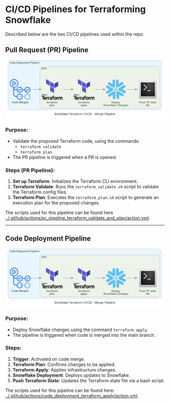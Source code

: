 # CI/CD Pipelines for Terraforming Snowflake

Described below are the two CI/CD pipelines used within the repo.

## Pull Request (PR) Pipeline

![PR Pipeline](img/cicd/code_deployment_pipeline.png)

### Purpose:

* Validate the proposed Terraform code, using the commands:
  * `terraform validate`
  * `terraform plan`
* The PR pipeline is triggered when a PR is opened.

### Steps (PR Pipeline):

1. **Set up Terraform**: Initializes the Terraform CLI environment.
2. **Terraform Validate**: Runs the `terraform_validate.sh` script to validate the Terraform config files.
3. **Terraform Plan**: Executes the `terraform_plan.sh` script to generate an execution plan for the proposed changes.

The scripts used for this pipeline can be found here [../.github/actions/pr_pipeline_terraform_validate_and_plan/action.yml](../.github/actions/pr_pipeline_terraform_validate_and_plan/action.yml).

---

## Code Deployment Pipeline

![Code Deployment Pipeline](img/cicd/code_deployment_pipeline.png)

### Purpose:

* Deploy Snowflake changes using the command `terraform apply`
* The pipeline is triggered when code is merged into the main branch.

### Steps:

1. **Trigger**: Activated on code merge.
2. **Terraform Plan**: Confirms changes to be applied.
3. **Terraform Apply**: Applies infrastructure changes.
4. **Snowflake Deployment**: Deploys updates to Snowflake.
5. **Push Terraform State**: Updates the Terraform state file via a bash script.

The scripts used for this pipeline can be found here: [../.github/actions/code_deployment_terraform_apply/action.yml](../.github/actions/code_deployment_terraform_apply/action.yml).
